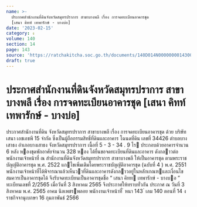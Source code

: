 ```yaml
---
name: >-
  ประกาศสำนักงานที่ดินจังหวัดสมุทรปราการ สาขาบางพลี เรื่อง การจดทะเบียนอาคารชุด
  [เสนา คิทท์ เทพารักษ์ - บางบ่อ]
date: '2023-02-15'
category: ง
volume: 140
section: 14
page: 143
source: 'https://ratchakitcha.soc.go.th/documents/140D014N0000000014300.pdf'
draft: true
---
```


# ประกาศสำนักงานที่ดินจังหวัดสมุทรปราการ สาขาบางพลี เรื่อง การจดทะเบียนอาคารชุด [เสนา คิทท์ เทพารักษ์ - บางบ่อ]

ประกาศสํานักงานที่ดิน จังหวัดสมุทรปราการ สาขาบางพลี เรื่อง การจดทะเบียนอาคารชุด ด้วย บริษัท เสนา เอชเอชพี 15 จํากัด ซึ่งเป็นผู้ถือกรรมสิทธิ์ที่ดินและอาคาร โฉนดที่ดิน เลขที่ 34426 ตําบลบางเสาธง อําเภอบางเสาธง จังหวัดสมุทรปราการ เนื้อที่ 5 - 3 - 34 . 9 ไร ประกอบด้วยอาคารจํานวน 6 หลัง หองชุดพักอาศัยจํานวน 328 หอง ได้ยื่นขอจดทะเบียนที่ดินและอาคาร ดังกลาวต่อพนักงานเจ้าหน้าที่ ณ สํานักงานที่ดินจังหวัดสมุทรปราการ สาขาบางพลี ให้เป็นอาคารชุด ตามพระราชบัญญัติอาคารชุด พ.ศ. 2522 แกไขเพิ่มเติมโดยพระราชบัญญัติอาคารชุด (ฉบับที่ 4 ) พ.ศ. 2551 พนักงานเจ้าหน้าที่ได้พิจารณาแล้วเห็นวาที่ดินและอาคารดังกลาวอยู่ในหลักเกณฑและเงื่อนไข สมควรเป็นอาคารชุดได้ จึงรับจดทะเบียนเป็นอาคารชุดชื่อ “ เสนา คิทท เทพารักษ์ - บางบอ ” ทะเบียนเลขที่ 2/2565 เมื่อวันที่ 3 สิงหาคม 2565 จึงประกาศให้ทราบทั่วกัน ประกาศ ณ วันที่ 3 สิงหาคม พ.ศ. 2565 อาคม นิลเพชรพลอย พนักงานเจ้าหน้าที่ ้ หนา 143 ่ เลม 140 ตอนที่ 14 ง ราชกิจจานุเบกษา 16 กุมภาพันธ์ 2566
